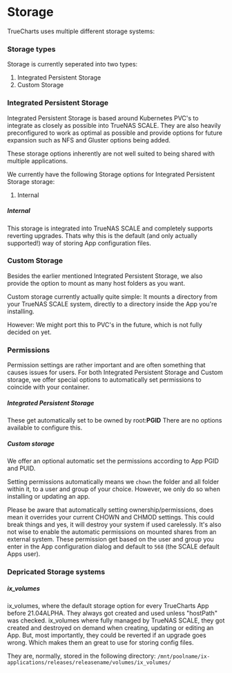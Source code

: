 # Storage

TrueCharts uses multiple different storage systems:


### Storage types

Storage is currently seperated into two types:

1. Integrated Persistent Storage
2. Custom Storage


### Integrated Persistent Storage

Integrated Persistent Storage is based around Kubernetes PVC's to integrate as closely as possible into TrueNAS SCALE. They are also heavily preconfigured to work as optimal as possible and provide options for future expansion such as NFS and Gluster options being added.

These storage options inherently are not well suited to being shared with multiple applications.

We currently have the following Storage options for Integrated Persistent Storage storage:

1. Internal

##### Internal

This storage is integrated into TrueNAS SCALE and completely supports reverting upgrades. Thats why this is the default (and only actually supported!) way of storing App configuration files.


### Custom Storage

Besides the earlier mentioned Integrated Persistent Storage, we also provide the option to mount as many host folders as you want.

Custom storage currently actually quite simple:
It mounts a directory from your TrueNAS SCALE system, directly to a directory inside the App you're installing.

However: We might port this to PVC's in the future, which is not fully decided on yet.


### Permissions

Permission settings are rather important and are often something that causes issues for users.
For both Integrated Persistent Storage and Custom storage, we offer special options to automatically set permissions to coincide with your container.

##### Integrated Persistent Storage

These get automatically set to be owned by root:__PGID__
There are no options available to configure this.

##### Custom storage

We offer an optional automatic set the permissions according to App PGID and PUID.

Setting permissions automatically means we `chown` the folder and all folder within it, to a user and group of your choice.
However, we only do so when installing or updating an app.

Please be aware that automatically setting ownership/permissions, does mean it overrides your current CHOWN and CHMOD settings. This could break things and yes, it will destroy your system if used carelessly. It's also not wise to enable the automatic permissions on mounted shares from an external system.
These permission get based on the user and group you enter in the App configuration dialog and default to `568` (the SCALE default Apps user).


### Depricated Storage systems

##### ix_volumes

ix_volumes, where the default storage option for every TrueCharts App before 21.04ALPHA. They always got created and used unless "hostPath" was checked.
ix_volumes where fully managed by TrueNAS SCALE, they got created and destroyed on demand when creating, updating or editing an App.
But, most importantly, they could be reverted if an upgrade goes wrong. Which makes them an great to use for storing config files.

They are, normally, stored in the following directory:
`/mnt/poolname/ix-applications/releases/releasename/volumes/ix_volumes/`
